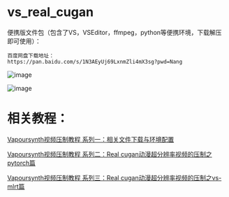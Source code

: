 # vs_real_cugan

便携版文件包（包含了VS，VSEditor，ffmpeg，python等便携环境，下载解压即可使用）：  
```
百度网盘下载地址：
https://pan.baidu.com/s/1N3AEyUj69LxnmZli4mX3sg?pwd=Nang 
```

![image](https://user-images.githubusercontent.com/72263191/188761438-75254ca4-607e-41e5-b3d0-96525bf98a5c.png)

![image](https://user-images.githubusercontent.com/72263191/188761472-6b29b892-8802-4b97-a311-8772fc35f852.png)




 
# 相关教程：   
[Vapoursynth视频压制教程 系列一：相关文件下载与环境配置](https://www.bilibili.com/read/cv17731059?spm_id_from=333.999.0.0)    

[Vapoursynth视频压制教程 系列二：Real cugan动漫超分辨率视频的压制之pytorch篇](https://www.bilibili.com/read/cv18163819?spm_id_from=333.999.0.0  )
  

[Vapoursynth视频压制教程 系列三：Real cugan动漫超分辨率视频的压制之vs-mlrt篇](https://www.bilibili.com/read/cv18164629?spm_id_from=333.999.0.0  )

